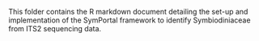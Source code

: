 This folder contains the R markdown document detailing the set-up and implementation of the SymPortal framework to identify Symbiodiniaceae from ITS2 sequencing data.
